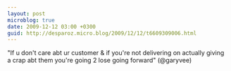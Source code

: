 ```yaml
---
layout: post
microblog: true
date: 2009-12-12 03:00 +0300
guid: http://desparoz.micro.blog/2009/12/12/t6609309006.html
---
```

"If u don't care abt ur customer &amp; if you're not delivering on actually giving a crap abt them you're going 2 lose going forward" (@garyvee)

